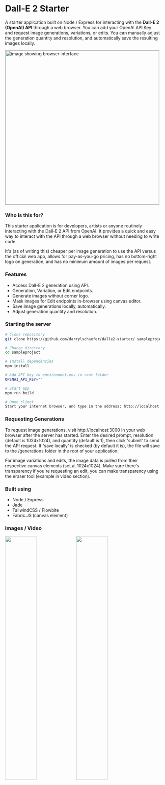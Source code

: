 # Dall-E 2 Starter

A starter application built on Node / Express for interacting with the <b>Dall-E 2 (OpenAI) API</b> through a web browser. You can add your OpenAI API Key and request image generations, variations, or edits. You can manually adjust the generation quantity and resolution, and automatically save the resulting images locally.

<img src="https://user-images.githubusercontent.com/119073511/219451667-83b28137-5334-4ef2-95e8-d69b4b210ccb.gif" style="width:500px; border: 1px solid rgba(0,0,0,.3);" title="image showing browser interface">

<h3>Who is this for?</h3>

This starter application is for developers, artists or anyone routinely interacting with the Dall-E 2 API from OpenAI. It provides a quick and easy way to interact with the API through a web browser without needing to write code.

It's (as of writing this) cheaper per image generation to use the API versus the official web app, allows for pay-as-you-go pricing, has no bottom-right logo on generation, and has no minimum amount of images per request.

<h3>Features</h3>
<ul>
<li>Access Dall-E 2 generation using API.</li>
<li>Generation, Variation, or Edit endpoints.</li>
<li>Generate images without corner logo.</li>
<li>Mask images for Edit endpoints in-browser using canvas editor.</li>
<li>Save image generations locally, automatically.</li>
<li>Adjust generation quantity and resolution.</li>
</ul>

<h3>Starting the server</h3>

```bash
# Clone repository
git clone https://github.com/darrylschaefer/dalle2-starter/ sampleproject

# Change directory
cd sampleproject

# Install dependencies
npm install

# Add API key to environment.env in root folder
OPENAI_API_KEY=""

# Start app
npm run build

# Open client
Start your internet browser, and type in the address: http://localhost:3000
```

<h3>Requesting Generations</h3>

To request image generations, visit http://localhost:3000 in your web browser after the server has started. Enter the desired prompt, resolution (default is 1024x1024), and quantity (default is 1), then click 'submit' to send the API request. If 'save locally' is checked (by default it is), the file will save to the /generations folder in the root of your application.

For image variations and edits, the image data is pulled from their respective canvas elements (set at 1024x1024). Make sure there's transparency if you're requesting an edit, you can make transparency using the eraser tool (example in video section).

<h3>Built using</h3>

<ul>
<li>Node / Express</li>
<li>Jade</li>
<li>TailwindCSS / Flowbite</li>
<li>Fabric.JS (canvas element)</li>
</ul>


<h3>Images / Video</h3>

<img src="https://user-images.githubusercontent.com/119073511/219452995-1abde8b6-e21a-4956-b230-00f87b47e7fd.png" width="45%"></img>
<img src="https://user-images.githubusercontent.com/119073511/219453164-5e1b0449-1298-40a8-b77e-f7cd17860efc.jpg" width="45%"></img>